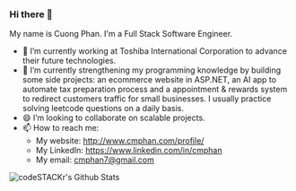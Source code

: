 ### Hi there 👋
My name is Cuong Phan. I'm a Full Stack Software Engineer. 
- 🔭 I’m currently working at Toshiba International Corporation to advance their future technologies. 
- 🌱 I’m currently strengthening my programming knowledge by building some side projects: an ecommerce website in ASP.NET, an AI app to automate tax preparation process and a appointment & rewards system to redirect customers traffic for small businesses. I usually practice solving leetcode questions on a daily basis.
- 😄 I’m looking to collaborate on scalable projects. 
- 📫 How to reach me: 
     - My website: http://www.cmphan.com/profile/
     - My LinkedIn: https://www.linkedin.com/in/cmphan 
     - My email: cmphan7@gmail.com

<img align="left" alt="codeSTACKr's Github Stats" src="https://github-readme-stats.codestackr.vercel.app/api?username=cmphan&show_icons=true&hide_border=true" />
<!--
**cmphan/cmphan** is a ✨ _special_ ✨ repository because its `README.md` (this file) appears on your GitHub profile.

Here are some ideas to get you started:

- 🔭 I’m currently working on ...
- 🌱 I’m currently learning ...
- 👯 I’m looking to collaborate on ...
- 🤔 I’m looking for help with ...
- 💬 Ask me about ...
- 📫 How to reach me: ...
- 😄 Pronouns: ...
- ⚡ Fun fact: ...
-->
